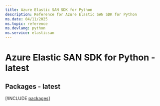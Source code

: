 ```yaml
---
title: Azure Elastic SAN SDK for Python
description: Reference for Azure Elastic SAN SDK for Python
ms.date: 04/11/2025
ms.topic: reference
ms.devlang: python
ms.service: elasticsan
---
```

# Azure Elastic SAN SDK for Python - latest
## Packages - latest
[!INCLUDE [packages](elastic-san-index.md)]